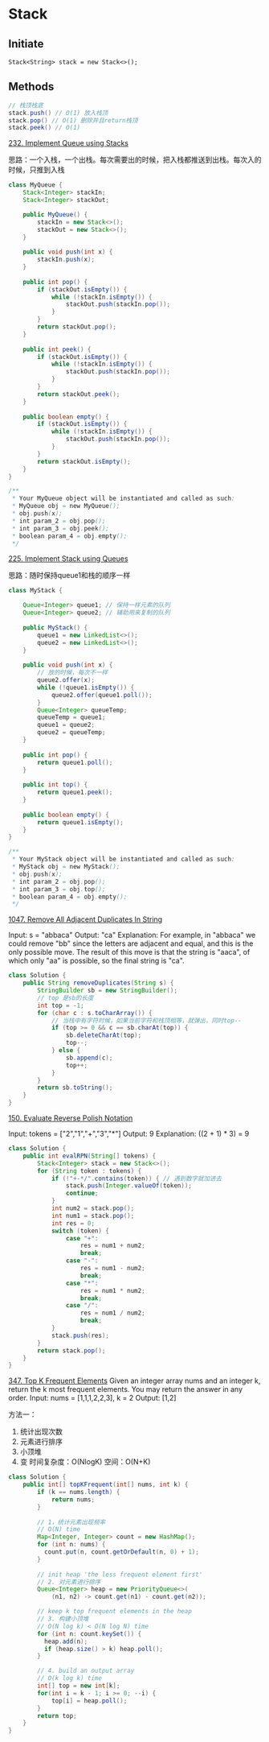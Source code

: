 # Stack
## Initiate
`Stack<String> stack = new Stack<>();`
## Methods
```Java
// 栈顶栈底
stack.push() // O(1) 放入栈顶
stack.pop() // O(1) 删除并且return栈顶
stack.peek() // O(1)
```



[232. Implement Queue using Stacks](https://leetcode.com/problems/implement-queue-using-stacks/)

思路：一个入栈，一个出栈。每次需要出的时候，把入栈都推送到出栈。每次入的时候，只推到入栈

```Java
class MyQueue {
    Stack<Integer> stackIn;
    Stack<Integer> stackOut;

    public MyQueue() {
        stackIn = new Stack<>();
        stackOut = new Stack<>();
    }
    
    public void push(int x) {
        stackIn.push(x);
    }
    
    public int pop() {
        if (stackOut.isEmpty()) {
            while (!stackIn.isEmpty()) {
                stackOut.push(stackIn.pop());
            }
        }
        return stackOut.pop();
    }
    
    public int peek() {
        if (stackOut.isEmpty()) {
            while (!stackIn.isEmpty()) {
                stackOut.push(stackIn.pop());
            }
        }
        return stackOut.peek();
    }
    
    public boolean empty() {
        if (stackOut.isEmpty()) {
            while (!stackIn.isEmpty()) {
                stackOut.push(stackIn.pop());
            }
        }
        return stackOut.isEmpty();
    }
}

/**
 * Your MyQueue object will be instantiated and called as such:
 * MyQueue obj = new MyQueue();
 * obj.push(x);
 * int param_2 = obj.pop();
 * int param_3 = obj.peek();
 * boolean param_4 = obj.empty();
 */
```


[225. Implement Stack using Queues](https://leetcode.com/problems/implement-stack-using-queues/)

思路：随时保持queue1和栈的顺序一样

```Java
class MyStack {

    Queue<Integer> queue1; // 保持一样元素的队列
    Queue<Integer> queue2; // 辅助用来复制的队列
    
    public MyStack() {
        queue1 = new LinkedList<>();
        queue2 = new LinkedList<>();
    }
    
    public void push(int x) {
        // 放的时候，每次不一样
        queue2.offer(x);
        while (!queue1.isEmpty()) {
            queue2.offer(queue1.poll());
        }
        Queue<Integer> queueTemp;
        queueTemp = queue1;
        queue1 = queue2;
        queue2 = queueTemp;
    }
    
    public int pop() {
        return queue1.poll();
    }
    
    public int top() {
        return queue1.peek();
    }
    
    public boolean empty() {
        return queue1.isEmpty();
    }
}

/**
 * Your MyStack object will be instantiated and called as such:
 * MyStack obj = new MyStack();
 * obj.push(x);
 * int param_2 = obj.pop();
 * int param_3 = obj.top();
 * boolean param_4 = obj.empty();
 */
```

[1047. Remove All Adjacent Duplicates In String](https://leetcode.com/problems/remove-all-adjacent-duplicates-in-string/)

Input: s = "abbaca"
Output: "ca"
Explanation: 
For example, in "abbaca" we could remove "bb" since the letters are adjacent and equal, and this is the only possible move.  The result of this move is that the string is "aaca", of which only "aa" is possible, so the final string is "ca".

```Java
class Solution {
    public String removeDuplicates(String s) {
        StringBuilder sb = new StringBuilder();
        // top 是sb的长度
        int top = -1;
        for (char c : s.toCharArray()) {
            // 当栈中有字符时候，如果当前字符和栈顶相等，就弹出，同时top--
            if (top >= 0 && c == sb.charAt(top)) {
                sb.deleteCharAt(top);
                top--;
            } else {
                sb.append(c);
                top++;
            }
        }
        return sb.toString();
    }
}
```

[150. Evaluate Reverse Polish Notation](https://leetcode.com/problems/evaluate-reverse-polish-notation/)

Input: tokens = ["2","1","+","3","*"]
Output: 9
Explanation: ((2 + 1) * 3) = 9

```Java
class Solution {
    public int evalRPN(String[] tokens) {
        Stack<Integer> stack = new Stack<>();
        for (String token : tokens) {
            if (!"+-*/".contains(token)) { // 遇到数字就加进去
                stack.push(Integer.valueOf(token));
                continue;
            }
            int num2 = stack.pop();
            int num1 = stack.pop();
            int res = 0;
            switch (token) {
                case "+":
                    res = num1 + num2;
                    break;
                case "-":
                    res = num1 - num2;
                    break;
                case "*":
                    res = num1 * num2;
                    break;
                case "/":
                    res = num1 / num2;
                    break;
            }
            stack.push(res);
        }
        return stack.pop();
    }
}
```

[347. Top K Frequent Elements](https://leetcode.com/problems/top-k-frequent-elements/)
Given an integer array nums and an integer k, return the k most frequent elements. You may return the answer in any order.
Input: nums = [1,1,1,2,2,3], k = 2
Output: [1,2]

方法一：
1. 统计出现次数
2. 元素进行排序
3. 小顶堆
4. 变
时间复杂度：O(NlogK)
空间：O(N+K)
```Java
class Solution {
    public int[] topKFrequent(int[] nums, int k) {
        if (k == nums.length) {
            return nums;
        }
        
        // 1，统计元素出现频率
        // O(N) time
        Map<Integer, Integer> count = new HashMap();
        for (int n: nums) {
          count.put(n, count.getOrDefault(n, 0) + 1);
        }
        
        // init heap 'the less frequent element first' 
        // 2. 对元素进行排序        
        Queue<Integer> heap = new PriorityQueue<>(
            (n1, n2) -> count.get(n1) - count.get(n2));

        // keep k top frequent elements in the heap
        // 3. 构建小顶堆
        // O(N log k) < O(N log N) time
        for (int n: count.keySet()) {
          heap.add(n);
          if (heap.size() > k) heap.poll();    
        }

        // 4. build an output array
        // O(k log k) time
        int[] top = new int[k];
        for(int i = k - 1; i >= 0; --i) {
            top[i] = heap.poll();
        }
        return top;
    }
}
```